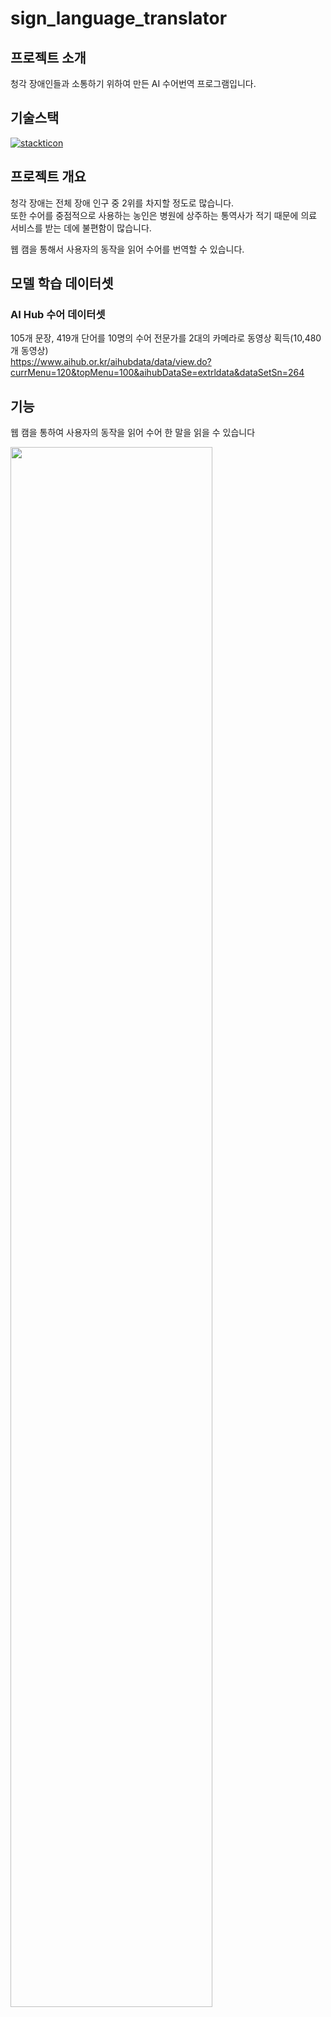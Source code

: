 # sign_language_translator

## 프로젝트 소개
청각 장애인들과 소통하기 위하여 만든 AI 수어번역 프로그램입니다.

## 기술스택
[![stackticon](https://firebasestorage.googleapis.com/v0/b/stackticon-81399.appspot.com/o/images%2F1697614905894?alt=media&token=2f31c470-d6ec-4ab0-b520-4aa7c3d1fb0f)](https://github.com/msdio/stackticon)

## 프로젝트 개요

청각 장애는 전체 장애 인구 중 2위를 차지할 정도로 많습니다.\
또한 수어를 중점적으로 사용하는 농인은 병원에 상주하는 통역사가 적기 때문에 의료 서비스를 받는 데에 불편함이 많습니다. 

웹 캠을 통해서 사용자의 동작을 읽어 수어를 번역할 수 있습니다.

## 모델 학습 데이터셋

### AI Hub 수어 데이터셋 
105개 문장, 419개 단어를 10명의 수어 전문가를 2대의 카메라로 동영상 획득(10,480개 동영상)\
https://www.aihub.or.kr/aihubdata/data/view.do?currMenu=120&topMenu=100&aihubDataSe=extrldata&dataSetSn=264

## 기능
웹 캠을 통하여 사용자의 동작을 읽어 수어 한 말을 읽을 수 있습니다

<img width="80%" src="https://github.com/moonjin-kim/sign_language_translator/assets/69244467/af1af318-c6f2-41ce-823f-42caac8f663a"/>